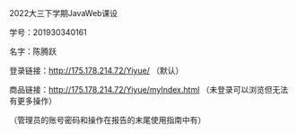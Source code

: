 2022大三下学期JavaWeb课设

学号：201930340161

名字：陈腾跃

登录链接：http://175.178.214.72/Yiyue/ （默认）

商品链接：http://175.178.214.72/Yiyue/myIndex.html （未登录可以浏览但无法有更多操作）

（管理员的账号密码和操作在报告的末尾使用指南中有）
